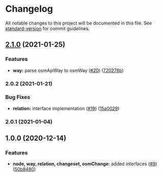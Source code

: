 # Changelog

All notable changes to this project will be documented in this file. See [standard-version](https://github.com/conventional-changelog/standard-version) for commit guidelines.

## [2.1.0](https://github.com/MapColonies/node-osm-elements/compare/v2.0.2...v2.1.0) (2021-01-25)


### Features

* **way:** parse osmApiWay to osmWay ([#20](https://github.com/MapColonies/node-osm-elements/issues/20)) ([720278b](https://github.com/MapColonies/node-osm-elements/commit/720278bdec92adacb2514e897e7cd7eee1073d5f))

### 2.0.2 (2021-01-21)


### Bug Fixes

* **relation:** interface implementation ([#19](https://github.com/MapColonies/node-osm-elements/issues/19)) ([15a0029](https://github.com/MapColonies/node-osm-elements/commit/15a00299f31a7adacffc73a3a1ee79afc60a4e83))

### 2.0.1 (2021-01-04)

## 1.0.0 (2020-12-14)


### Features

* **node, way, relation, changeset, osmChange:** added interfaces ([#9](https://github.com/MapColonies/node-osm-elements/issues/9)) ([50b8480](https://github.com/MapColonies/node-osm-elements/commit/50b8480d8848c30ccedafcca7a2b018378a83211))
